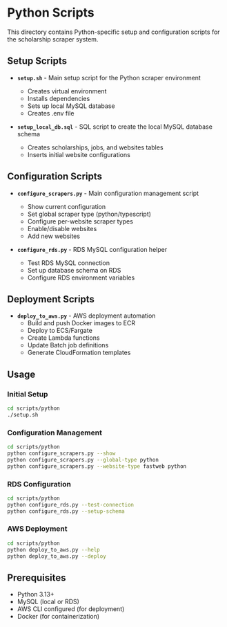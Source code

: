 # Python Scripts

This directory contains Python-specific setup and configuration scripts for the scholarship scraper system.

## Setup Scripts

- **`setup.sh`** - Main setup script for the Python scraper environment
  - Creates virtual environment
  - Installs dependencies
  - Sets up local MySQL database
  - Creates .env file

- **`setup_local_db.sql`** - SQL script to create the local MySQL database schema
  - Creates scholarships, jobs, and websites tables
  - Inserts initial website configurations

## Configuration Scripts

- **`configure_scrapers.py`** - Main configuration management script
  - Show current configuration
  - Set global scraper type (python/typescript)
  - Configure per-website scraper types
  - Enable/disable websites
  - Add new websites

- **`configure_rds.py`** - RDS MySQL configuration helper
  - Test RDS MySQL connection
  - Set up database schema on RDS
  - Configure RDS environment variables

## Deployment Scripts

- **`deploy_to_aws.py`** - AWS deployment automation
  - Build and push Docker images to ECR
  - Deploy to ECS/Fargate
  - Create Lambda functions
  - Update Batch job definitions
  - Generate CloudFormation templates

## Usage

### Initial Setup

```bash
cd scripts/python
./setup.sh
```

### Configuration Management

```bash
cd scripts/python
python configure_scrapers.py --show
python configure_scrapers.py --global-type python
python configure_scrapers.py --website-type fastweb python
```

### RDS Configuration

```bash
cd scripts/python
python configure_rds.py --test-connection
python configure_rds.py --setup-schema
```

### AWS Deployment

```bash
cd scripts/python
python deploy_to_aws.py --help
python deploy_to_aws.py --deploy
```

## Prerequisites

- Python 3.13+
- MySQL (local or RDS)
- AWS CLI configured (for deployment)
- Docker (for containerization)
